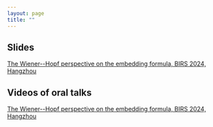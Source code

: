```yaml
---
layout: page
title: ""
---
```


## Slides 
 
 [The Wiener--Hopf perspective on the embedding formula, BIRS 2024, Hangzhou](slides/AndreyKorolkov.pdf)


## Videos of oral talks 

[The Wiener--Hopf perspective on the embedding formula, BIRS 2024, Hangzhou](http://www.birs.ca/events/2024/5-day-workshops/24w5506/videos/embed/202410301000-Korolkov.mp4)
